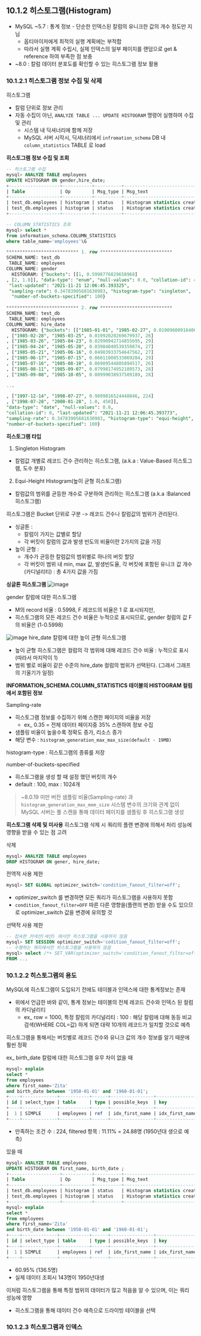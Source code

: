 ## 10.1.2 히스토그램(Histogram)
- MySQL ~5.7 : 통계 정보 - 단순한 인덱스된 칼럼의 유니크한 값의 개수 정도만 지님 
  - 옵티마이저에게 최적의 실행 계획에는 부적합 
  - 따라서 실행 계획 수립시, 실제 인덱스의 일부 페이지를 랜덤으로 get & reference 하여 부족한 점 보충 
- ~8.0 : 칼럼 데이터 분포도를 확인할 수 있는 히스토그램 정보 활용

### 10.1.2.1 히스토그램 정보 수집 및 삭제 

히스토그램
- 칼럼 단위로 정보 관리 
- 자동 수집이 아닌, `ANALYZE TABLE ... UPDATE HISTOGRAM` 명령어 실행하여 수집 및 관리 
  - 시스템 내 딕셔너리에 함께 저장
  - MySQL 서버 시작시, 딕셔너리에서 `infromation_schema` DB 내 `column_statistics` TABLE 로 load 

**히스토그램 정보 수집 및 조회**
```sql 
-- 히스토그램 수집
mysql> ANALYZE TABLE employees
UPDATE HISTOGRAM ON gender,hire_date;
+-------------------+-----------+----------+------------------------------------------------------+
| Table             | Op        | Msg_type | Msg_text                                             |
+-------------------+-----------+----------+------------------------------------------------------+
| test_db.employees | histogram | status   | Histogram statistics created for column 'gender'.    |
| test_db.employees | histogram | status   | Histogram statistics created for column 'hire_date'. |
+-------------------+-----------+----------+------------------------------------------------------+

-- COLUMN_STATISTICS 조회
mysql> select *
from information_schema.COLUMN_STATISTICS
where table_name='employees'\G

*************************** 1. row ***************************
SCHEMA_NAME: test_db
 TABLE_NAME: employees
COLUMN_NAME: gender
  HISTOGRAM: {"buckets": [[1, 0.5998776829658968]
, [2, 1.0]], "data-type": "enum", "null-values": 0.0, "collation-id": 45,
 "last-updated": "2021-11-21 12:06:45.393325", 
 "sampling-rate": 0.34783905681630983, "histogram-type": "singleton",
  "number-of-buckets-specified": 100}
  
*************************** 2. row ***************************
SCHEMA_NAME: test_db
 TABLE_NAME: employees
COLUMN_NAME: hire_date
  HISTOGRAM: {"buckets": [["1985-01-01", "1985-02-27", 0.010096009164069856, 29]
, ["1985-02-28", "1985-03-25", 0.01992020269679937, 26]
, ["1985-03-26", "1985-04-23", 0.02990942714855695, 29]
, ["1985-04-24", "1985-05-20", 0.03984040539359874, 27]
, ["1985-05-21", "1985-06-16", 0.04983933754647562, 27]
, ["1985-06-17", "1985-07-15", 0.06011008533069284, 29]
, ["1985-07-16", "1985-08-10", 0.06989544805894517, 26]
, ["1985-08-11", "1985-09-07", 0.07998174952189573, 28]
, ["1985-09-08", "1985-10-05", 0.08999038937589189, 28]

...

, ["1997-12-14", "1998-07-27", 0.9899816524448846, 224]
, ["1998-07-28", "2000-01-28", 1.0, 450]], 
"data-type": "date", "null-values": 0.0, 
"collation-id": 8, "last-updated": "2021-11-21 12:06:45.393773", 
"sampling-rate": 0.34783905681630983, "histogram-type": "equi-height", 
"number-of-buckets-specified": 100}
```

**히스토그램 타입**
1. Singleton Histogram 
  - 칼럼값 개별로 레코드 건수 관리하는 히스토그램, (a.k.a : Value-Based 히스토그램, 도수 분포)

2. Equi-Height Histogram(높이 균형 히스토그램) 
  - 칼럼값의 범위를 균등한 개수로 구분하여 관리하는 히스토그램 (a.k.a :Balanced 히스토그램) 

히스토그램은 Bucket 단위로 구분 -> 레코드 건수나 칼럼값의 범위가 관리된다. 
  - 싱글톤 : 
    - 칼럼이 가지는 값별로 할당
    - 각 버킷이 칼럼의 값과 발생 빈도의 비율이란 2가지의 값을 가짐
  - 높이 균형 : 
    - 개수가 균등한 칼럼값의 범위별로 하나의 버킷 할당 
    - 각 버킷이 범위 내 min, max 값, 발생빈도율, 각 버킷에 포함된 유니크 값 개수(카디널리티) : 총 4가지 값을 가짐 
    
**싱글톤 히스토그램**
![image](https://github.com/xonmin/D3C/assets/27190617/9a7c3fe0-5fa5-422b-9e39-90e1a3df9679)

gender 칼럼에 대한 히스토그램 
- M의 record 비율 : 0.5998, F 레코드의 비율은 1 로 표시되지만, 
- 히스토그램의 모든 레코드 건수 비율은 누적으로 표시되므로, gender 컬럼의 값 F의 비율은 (1-0.5998)


![image](https://github.com/xonmin/D3C/assets/27190617/c0c15fab-efa7-4cb7-8889-a5900f80a84a)
hire_date 칼럼에 대한 높이 균형 히스토그램 
- 높이 균형 히스토그램은 컬럼의 각 범위에 대해 레코드 건수 비율 : 누적으로 표시 (따라서 마지막이 1)
- 범위 별로 비율이 같은 수준의 hire_date 컬럼의 범위가 선택된다. (그래서 그래프의 기울기가 일정)

**INFORMATION_SCHEMA.COLUMN_STATISTICS 테이블의 HISTOGRAM 컬럼에서 포함된 정보**

Sampling-rate
- 히스토그램 정보를 수집하기 위해 스캔한 페이지의 비율을 저장
  - ex_ 0.35 = 전체 데이터 페이지중 35% 스캔하여 정보 수집 
- 샘플링 비율이 높을수록 정확도 증가, 리소스 증가 
- 해당 변수 : `histogram_generation_max_max_size(default - 19MB)`

histogram-type : 히스토그램의 종류를 저장 

number-of-buckets-specified
- 히스토그램을 생성 할 때 설정 했던 버킷의 개수
- default : 100, max : 1024개 

> ~8.0.19 미만 버전 
> 샘플링 비율(Sampling-rate) 과 `histogram_generation_max_mem_size` 시스템 변수의 크기와 관계 없이 
> MySQL 서버는 풀 스캔을 통해 데이터 페이지를 샘플링 후 히스토그램 생성 


**히스토그램 삭제 및 미사용**
히스토그램 삭제 시 쿼리의 플랜 변경에 의해서 처리 성능에 영향을 받을 수 있는 점 고려

삭제 
```sql 
mysql> ANALYZE TABLE employees
DROP HISTOGRAM ON gener, hire_date;
```

전역적 사용 제한 
```sql 
mysql> SET GLOBAL optimizer_switch='condition_fanout_filter=off';
```
-  optimizer_switch 를 변경하면 모든 쿼리가 히스토그램을 사용하지 못함
-  `condition_fanout_filter=OFF` 따른 다른 영향을(플랜의 변경) 받을 수도 있으므로 optimizer_switch 값을 변경에 유의할 것 

선택적 사용 제한 
```sql 
-- 접속한 커넥션(세션) 에서만 히스토그램을 사용하지 않음
mysql> SET SESSION optimizer_switch='codition_fanout_filter=off';
-- 수행하는 쿼리에서만 히스토그램을 사용하지 않음
mysql> select /*+ SET_VAR(optimizer_switch='condition_fanout_filter=off') */ *
FROM ...
```

### 10.1.2.2 히스토그램의 용도 
MySQL에 히스토그램이 도입되기 전에도 테이블과 인덱스에 대한 통계정보는 존재
- 위에서 언급한 바와 같이, 통계 정보는 테이블의 전체 레코드 건수와 인덱스 된 컬럼의 카디널리티 
  - ex_ row = 1000, 특정 칼럼의 카디널리티 : 100 :
   해당 칼럼에 대해 동등 비교 검색(WHERE COL=값) 하게 되면 대략 10개의 레코드가 일치할 것으로 예측

히스토그램을 통해서는 버킷별로 레코드 건수와 유니크 값의 개수 정보를 알기 때문에 훨씬 정확 

ex_ birth_date 칼럼에 대한 히스토그램 유무 차이 
없을 때 
```sql 
mysql> explain
select *
from employees 
where first_name='Zita'
and birth_date between '1950-01-01' and '1960-01-01';
+----+-------------+-----------+------+----------------+----------------+---------+-------+------+----------+-------------+
| id | select_type | table     | type | possible_keys  | key            | key_len | ref   | rows | filtered | Extra       |
+----+-------------+-----------+------+----------------+----------------+---------+-------+------+----------+-------------+
|  1 | SIMPLE      | employees | ref  | idx_first_name | idx_first_name | 58      | const |  224 |    11.11 | Using where |
+----+-------------+-----------+------+----------------+----------------+---------+-------+------+----------+-------------+
```
- 만족하는 조건 수 : 224, filtered 항목 : 11.11% = 24.88명 (1950년대 생으로 예측)

있을 때 
```sql 
mysql> ANALYZE TABLE employees
UPDATE HISTOGRAM ON first_name, birth_date ;
+-------------------+-----------+----------+-------------------------------------------------------+
| Table             | Op        | Msg_type | Msg_text                                              |
+-------------------+-----------+----------+-------------------------------------------------------+
| test_db.employees | histogram | status   | Histogram statistics created for column 'birth_date'. |
| test_db.employees | histogram | status   | Histogram statistics created for column 'first_name'. |
+-------------------+-----------+----------+-------------------------------------------------------+
mysql> explain
select *
from employees 
where first_name='Zita'
and birth_date between '1950-01-01' and '1960-01-01';
+----+-------------+-----------+------+----------------+----------------+---------+-------+------+----------+-------------+
| id | select_type | table     | type | possible_keys  | key            | key_len | ref   | rows | filtered | Extra       |
+----+-------------+-----------+------+----------------+----------------+---------+-------+------+----------+-------------+
|  1 | SIMPLE      | employees | ref  | idx_first_name | idx_first_name | 58      | const |  224 |    60.95 | Using where |
+----+-------------+-----------+------+----------------+----------------+---------+-------+------+----------+-------------+
```
- 60.95% (136.5명) 
- 실제 데이터 조회시 143명이 1950년대생 

이처럼 히스토그램을 통해 특정 범위의 데이터가 많고 적음을 알 수 있으며, 이는 쿼리 성능에 영향 
- 히스토그램을 통해 데이터 건수 예측으로 드라이빙 테이블을 선택


### 10.1.2.3 히스토그램과 인덱스 



